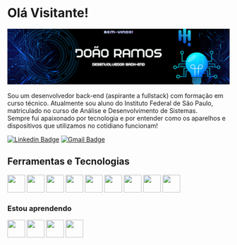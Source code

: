 # Olá Visitante!
![Banner-Apresentacao](BannerGithub.png)

Sou um desenvolvedor back-end (aspirante a fullstack) com formação em curso técnico. Atualmente sou aluno do Instituto Federal de São Paulo, matriculado no curso de Análise e Desenvolvimento de Sistemas. <br>
Sempre fui apaixonado por tecnologia e por entender como os aparelhos e dispositivos que utilizamos no cotidiano funcionam!

[![Linkedin Badge](https://img.shields.io/badge/-Joao%20Vitor-0894FF?style=flat-square&logo=Linkedin&logoColor=white&link=https://www.linkedin.com/in/JoaoRamosVS/)](https://www.linkedin.com/in/JoaoRamosVS/)
[![Gmail Badge](https://img.shields.io/badge/-jvsrdez@hotmail.com-0894FF?style=flat-square&logo=Gmail&logoColor=white&link=mailto:jvsrdez@hotmail.com)](mailto:jvsrdez@hotmail.com)

## Ferramentas e Tecnologias
<img width="40" height="40" loading="lazy" src="https://cdn.jsdelivr.net/gh/devicons/devicon@latest/icons/csharp/csharp-original.svg" /> <img width="40" height="40" loading="lazy" src="https://cdn.jsdelivr.net/gh/devicons/devicon@latest/icons/dotnetcore/dotnetcore-original.svg" /> <img width="40" height="40" loading="lazy" src="https://cdn.jsdelivr.net/gh/devicons/devicon@latest/icons/microsoftsqlserver/microsoftsqlserver-plain.svg" /> <img width="40" height="40" loading="lazy" src="https://cdn.jsdelivr.net/gh/devicons/devicon@latest/icons/git/git-original.svg" /> <img width="40" height="40" loading="lazy" src="https://cdn.jsdelivr.net/gh/devicons/devicon@latest/icons/html5/html5-original.svg" /> <img width="40" height="40" loading="lazy" src="https://cdn.jsdelivr.net/gh/devicons/devicon@latest/icons/css3/css3-original.svg" /> <img src="https://encrypted-tbn0.gstatic.com/images?q=tbn:ANd9GcRI86MhVaQiC8bL2HKhHHe-Bst_NKBEi26aTPKw_3ssoA&s" width="40" height="40" loading="lazy"/> <img  width="40" height="40" loading="lazy" src="https://cdn.jsdelivr.net/gh/devicons/devicon@latest/icons/insomnia/insomnia-original.svg" /> <img width="40" height="40" loading="lazy" src="https://cdn.jsdelivr.net/gh/devicons/devicon@latest/icons/postman/postman-original.svg" />
          


### Estou aprendendo
<img loading="lazy" src="https://cdn.jsdelivr.net/gh/devicons/devicon@latest/icons/java/java-original.svg" width="40" height="40"/> <img loading="lazy" src="https://cdn.jsdelivr.net/gh/devicons/devicon@latest/icons/javascript/javascript-original.svg" width="40" height="40"/> <img src="https://cdn.jsdelivr.net/gh/devicons/devicon@latest/icons/typescript/typescript-original.svg" width="40" height="40" loading="lazy" /> <img width="40" height="40" loading="lazy" src="https://cdn.jsdelivr.net/gh/devicons/devicon@latest/icons/react/react-original.svg" />
